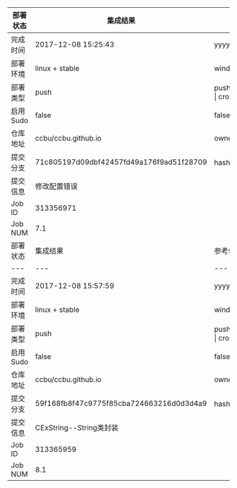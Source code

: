 部署状态 | 集成结果 | 参考值
---|---|---
完成时间 | 2017-12-08 15:25:43 | yyyy-mm-dd hh:mm:ss
部署环境 | linux + stable | window \| linux + stable
部署类型 | push | push \| pull_request \| api \| cron
启用Sudo | false | false \| true
仓库地址 | ccbu/ccbu.github.io | owner_name/repo_name
提交分支 | 71c805197d09dbf42457fd49a176f9ad51f28709 | hash 16位
提交信息 | 修改配置错误 |
Job ID   | 313356971 | 
Job NUM  | 7.1 | 
部署状态 | 集成结果 | 参考值
---|---|---
完成时间 | 2017-12-08 15:57:59 | yyyy-mm-dd hh:mm:ss
部署环境 | linux + stable | window \| linux + stable
部署类型 | push | push \| pull_request \| api \| cron
启用Sudo | false | false \| true
仓库地址 | ccbu/ccbu.github.io | owner_name/repo_name
提交分支 | 59f168fb8f47c9775f85cba724663216d0d3d4a9 | hash 16位
提交信息 | CExString--String类封装 |
Job ID   | 313365959 | 
Job NUM  | 8.1 | 
